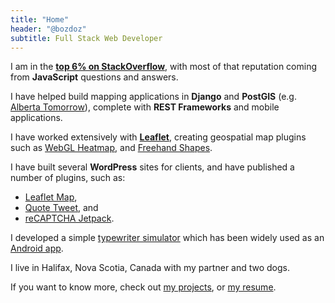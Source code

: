 ```yaml
---
title: "Home"
header: "@bozdoz"
subtitle: Full Stack Web Developer
---
```


I am in the **[top 6% on StackOverflow](https://stackoverflow.com/users/488784/bozdoz)**, with most of that reputation coming from **JavaScript** questions and answers.

I have helped build mapping applications in **Django** and **PostGIS** (e.g. [Alberta Tomorrow](/projects/alberta-tomorrow)), complete with **REST Frameworks** and mobile applications. 

I have worked extensively with [**Leaflet**](http://leafletjs.com/), creating geospatial map plugins such as [<i class="fa fa-github"></i> WebGL Heatmap](https://github.com/ursudio/leaflet-webgl-heatmap), and [<i class="fa fa-github"></i> Freehand Shapes](https://github.com/bozdoz/leaflet-freehandshapes).

I have built several **WordPress** sites for clients, and have published a number of plugins, such as:

- [<i class="fa fa-wordpress"></i> Leaflet Map](https://wordpress.org/plugins/leaflet-map/), 
- [<i class="fa fa-wordpress"></i> Quote Tweet](https://wordpress.org/plugins/quote-tweet/), and 
- [<i class="fa fa-wordpress"></i> reCAPTCHA Jetpack](https://wordpress.org/plugins/recaptcha-jetpack/).

I developed a simple [typewriter simulator](/projects/typewrite-something) which has been widely used as an [Android app](https://play.google.com/store/apps/details?id=com.phonegap.typewritesomething).

I live in Halifax, Nova Scotia, Canada with my partner and two dogs.

If you want to know more, check out [my projects](/projects), or [my resume](/resume).